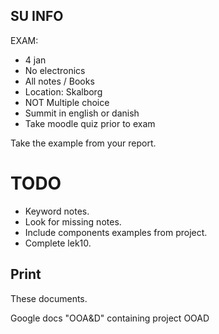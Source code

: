 ## SU INFO

EXAM:

- 4 jan	
- No electronics
- All notes / Books
- Location: Skalborg
- NOT Multiple choice
- Summit in english or danish
- Take moodle quiz prior to exam



Take the example from your report.



# TODO

- Keyword notes.
- Look for missing notes.
- Include components examples from project.
- Complete lek10.



## Print

These documents.

Google docs "OOA&D" containing project OOAD